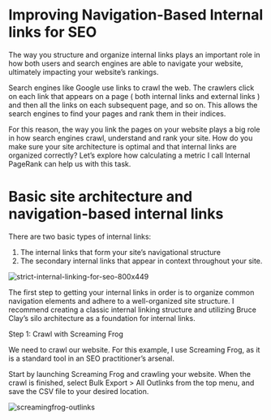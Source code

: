 # Improving Navigation-Based Internal links for SEO  

The way you structure and organize internal links plays an important role in how both users and search engines are able to navigate your website, ultimately impacting your website’s rankings.

Search engines like Google use links to crawl the web. The crawlers click on each link that appears on a page ( both internal links and external links ) and then all the links on each subsequent page, and so on. This allows the search engines to find your pages and rank them in their indices.

For this reason, the way you link the pages on your website plays a big role in how search engines crawl, understand and rank your site. How do you make sure your site architecture is optimal and that internal links are organized correctly? Let’s explore how calculating a metric I call Internal PageRank can help us with this task.

# Basic site architecture and navigation-based internal links 

There are two basic types of internal links: 
1. The internal links that form your site’s navigational structure 
2. The secondary internal links that appear in context throughout your site.

![strict-internal-linking-for-seo-800x449](https://cloud.githubusercontent.com/assets/4533327/24578475/ae414334-16e9-11e7-8168-f4e8f5289e78.png)

The first step to getting your internal links in order is to organize common navigation elements and adhere to a well-organized site structure. I recommend creating a classic internal linking structure and utilizing Bruce Clay’s silo architecture as a foundation for internal links.

Step 1: Crawl with Screaming Frog

We need to crawl our website. For this example, I use Screaming Frog, as it is a standard tool in an SEO practitioner’s arsenal.

Start by launching Screaming Frog and crawling your website. When the crawl is finished, select Bulk Export > All Outlinks from the top menu, and save the CSV file to your desired location.

![screamingfrog-outlinks](https://cloud.githubusercontent.com/assets/4533327/24578508/3283ce46-16ea-11e7-8ed8-86825be64cc6.png)




